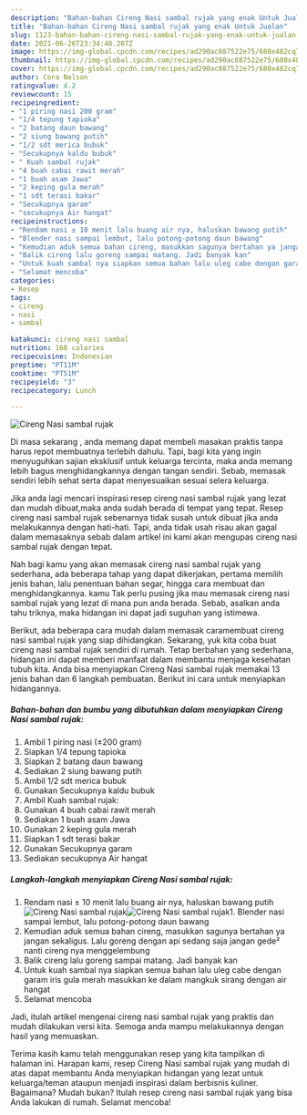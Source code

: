 ```yaml
---
description: "Bahan-bahan Cireng Nasi sambal rujak yang enak Untuk Jualan"
title: "Bahan-bahan Cireng Nasi sambal rujak yang enak Untuk Jualan"
slug: 1123-bahan-bahan-cireng-nasi-sambal-rujak-yang-enak-untuk-jualan
date: 2021-06-26T23:34:48.287Z
image: https://img-global.cpcdn.com/recipes/ad290ac887522e75/680x482cq70/cireng-nasi-sambal-rujak-foto-resep-utama.jpg
thumbnail: https://img-global.cpcdn.com/recipes/ad290ac887522e75/680x482cq70/cireng-nasi-sambal-rujak-foto-resep-utama.jpg
cover: https://img-global.cpcdn.com/recipes/ad290ac887522e75/680x482cq70/cireng-nasi-sambal-rujak-foto-resep-utama.jpg
author: Cora Nelson
ratingvalue: 4.2
reviewcount: 15
recipeingredient:
- "1 piring nasi 200 gram"
- "1/4 tepung tapioka"
- "2 batang daun bawang"
- "2 siung bawang putih"
- "1/2 sdt merica bubuk"
- "Secukupnya kaldu bubuk"
- " Kuah sambal rujak"
- "4 buah cabai rawit merah"
- "1 buah asam Jawa"
- "2 keping gula merah"
- "1 sdt terasi bakar"
- "Secukupnya garam"
- "secukupnya Air hangat"
recipeinstructions:
- "Rendam nasi ± 10 menit lalu buang air nya, haluskan bawang putih"
- "Blender nasi sampai lembut, lalu potong-potong daun bawang"
- "Kemudian aduk semua bahan cireng, masukkan sagunya bertahan ya jangan sekaligus. Lalu goreng dengan api sedang saja jangan gede² nanti cireng nya menggelembung"
- "Balik cireng lalu goreng sampai matang. Jadi banyak kan"
- "Untuk kuah sambal nya siapkan semua bahan lalu uleg cabe dengan garam iris gula merah masukkan ke dalam mangkuk sirang dengan air hangat"
- "Selamat mencoba"
categories:
- Resep
tags:
- cireng
- nasi
- sambal

katakunci: cireng nasi sambal 
nutrition: 168 calories
recipecuisine: Indonesian
preptime: "PT11M"
cooktime: "PT51M"
recipeyield: "3"
recipecategory: Lunch

---
```



![Cireng Nasi sambal rujak](https://img-global.cpcdn.com/recipes/ad290ac887522e75/680x482cq70/cireng-nasi-sambal-rujak-foto-resep-utama.jpg)

Di masa  sekarang , anda memang dapat membeli masakan praktis tanpa harus repot membuatnya terlebih dahulu. Tapi, bagi kita yang ingin menyuguhkan sajian eksklusif untuk keluarga tercinta, maka anda memang lebih bagus menghidangkannya dengan tangan sendiri. Sebab, memasak sendiri lebih sehat serta dapat menyesuaikan sesuai selera keluarga.

Jika anda lagi mencari inspirasi resep cireng nasi sambal rujak yang lezat dan mudah dibuat,maka anda sudah berada di tempat yang tepat. Resep cireng nasi sambal rujak  sebenarnya tidak susah untuk dibuat jika anda melakukannya dengan hati-hati. Tapi, anda tidak usah risau akan gagal dalam memasaknya 
sebab dalam artikel ini kami akan mengupas cireng nasi sambal rujak dengan tepat.  



Nah bagi kamu yang akan memasak cireng nasi sambal rujak yang sederhana, ada beberapa tahap yang dapat dikerjakan, pertama memilih jenis bahan, lalu penentuan bahan segar, hingga cara membuat dan menghidangkannya. kamu Tak perlu pusing jika mau memasak cireng nasi sambal rujak yang lezat di mana pun anda berada. Sebab, asalkan anda  tahu triknya, maka hidangan ini dapat jadi suguhan yang istimewa.

Berikut, ada beberapa cara mudah dalam memasak caramembuat cireng nasi sambal rujak yang siap dihidangkan. Sekarang, yuk kita coba buat cireng nasi sambal rujak sendiri di rumah. Tetap berbahan yang sederhana, hidangan ini dapat memberi manfaat dalam membantu menjaga kesehatan tubuh kita. Anda bisa menyiapkan Cireng Nasi sambal rujak memakai 13 jenis bahan dan 6 langkah pembuatan. Berikut ini cara untuk menyiapkan hidangannya.

<!--inarticleads1-->

##### Bahan-bahan dan bumbu yang dibutuhkan dalam menyiapkan Cireng Nasi sambal rujak:

1. Ambil 1 piring nasi (±200 gram)
1. Siapkan 1/4 tepung tapioka
1. Siapkan 2 batang daun bawang
1. Sediakan 2 siung bawang putih
1. Ambil 1/2 sdt merica bubuk
1. Gunakan Secukupnya kaldu bubuk
1. Ambil  Kuah sambal rujak:
1. Gunakan 4 buah cabai rawit merah
1. Sediakan 1 buah asam Jawa
1. Gunakan 2 keping gula merah
1. Siapkan 1 sdt terasi bakar
1. Gunakan Secukupnya garam
1. Sediakan secukupnya Air hangat




<!--inarticleads2-->

##### Langkah-langkah menyiapkan Cireng Nasi sambal rujak:

1. Rendam nasi ± 10 menit lalu buang air nya, haluskan bawang putih
<img src="https://img-global.cpcdn.com/steps/8825998d072fbe29/160x128cq70/cireng-nasi-sambal-rujak-langkah-memasak-1-foto.jpg" alt="Cireng Nasi sambal rujak"><img src="https://img-global.cpcdn.com/steps/205a58dbfde923fb/160x128cq70/cireng-nasi-sambal-rujak-langkah-memasak-1-foto.jpg" alt="Cireng Nasi sambal rujak">1. Blender nasi sampai lembut, lalu potong-potong daun bawang
1. Kemudian aduk semua bahan cireng, masukkan sagunya bertahan ya jangan sekaligus. Lalu goreng dengan api sedang saja jangan gede² nanti cireng nya menggelembung
1. Balik cireng lalu goreng sampai matang. Jadi banyak kan
1. Untuk kuah sambal nya siapkan semua bahan lalu uleg cabe dengan garam iris gula merah masukkan ke dalam mangkuk sirang dengan air hangat
1. Selamat mencoba




Jadi, itulah artikel mengenai  cireng nasi sambal rujak  yang praktis dan mudah dilakukan versi kita. Semoga anda mampu melakukannya dengan hasil yang memuaskan. 

Terima kasih kamu telah menggunakan resep yang kita tampilkan di halaman ini. Harapan kami, resep  Cireng Nasi sambal rujak yang mudah di atas dapat membantu Anda menyiapkan hidangan yang lezat untuk keluarga/teman ataupun menjadi inspirasi dalam berbisnis kuliner. Bagaimana? Mudah bukan? Itulah resep cireng nasi sambal rujak yang bisa Anda lakukan di rumah. Selamat mencoba!

